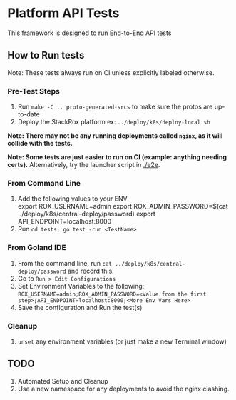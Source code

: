 # Platform API Tests

This framework is designed to run End-to-End API tests

## How to Run tests

Note: These tests always run on CI unless explicitly labeled otherwise.

### Pre-Test Steps

1. Run `make -C .. proto-generated-srcs` to make sure the protos are up-to-date
1. Deploy the StackRox platform
    ex: `../deploy/k8s/deploy-local.sh`

**Note: There may not be any running deployments called `nginx`, as it will collide with the tests.**

**Note: Some tests are just easier to run on CI (example: anything needing certs).**
Alternatively, try the launcher script in [./e2e](./e2e/).


### From Command Line

1. Add the following values to your ENV  
    export ROX_USERNAME=admin
    export ROX_ADMIN_PASSWORD=$(cat ../deploy/k8s/central-deploy/password)
    export API_ENDPOINT=localhost:8000
1. Run `cd tests; go test -run <TestName>`

### From Goland IDE 

1. From the command line, run `cat ../deploy/k8s/central-deploy/password` and record this.
1. Go to `Run > Edit Configurations`
1. Set Environment Variables to the following:
    `ROX_USERNAME=admin;ROX_ADMIN_PASSWORD=<Value from the first step>;API_ENDPOINT=localhost:8000;<More Env Vars Here>`
1. Save the configuration and Run the test(s)

### Cleanup

1. `unset` any environment variables (or just make a new Terminal window)

## TODO

1. Automated Setup and Cleanup
1. Use a new namespace for any deployments to avoid the nginx clashing.